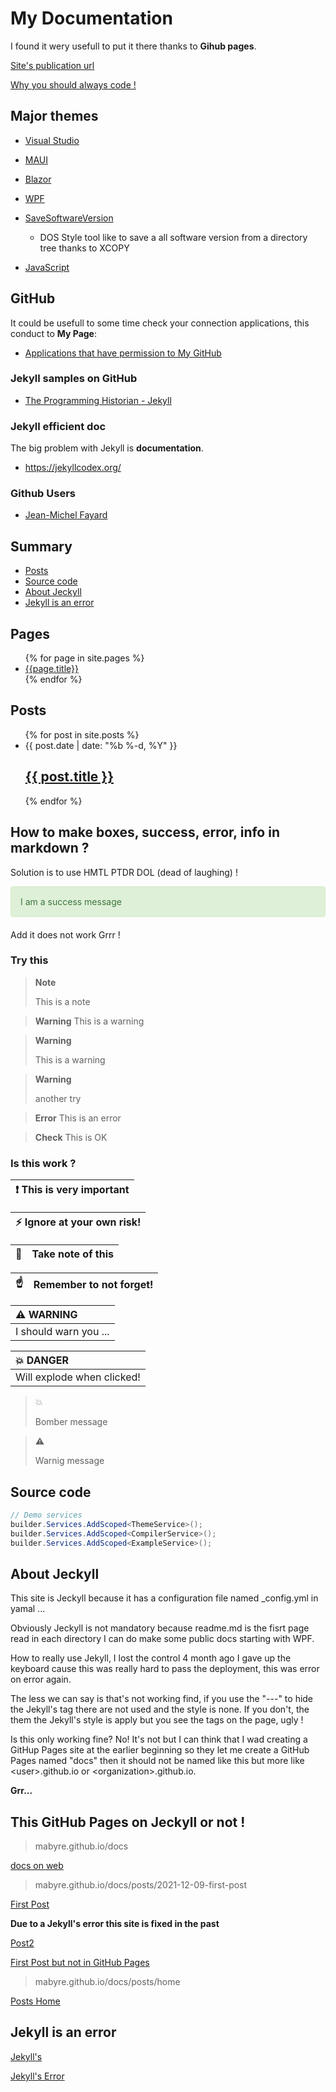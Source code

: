 # My Documentation

I found it wery usefull to put it there thanks to **Gihub pages**.

[Site's publication url](https://mabyre.github.io/docs/)

[Why you should always code !](https://www.youtube.com/@kodaps_fr)

## Major themes

- [Visual Studio](./VisualStudio)
- [MAUI](./MAUI)
- [Blazor](./Blazor)
- [WPF](./WPF)
- [SaveSoftwareVersion](./SaveSoftwareVersion)
    - DOS Style tool like to save a all software version from a directory tree thanks to XCOPY

- [JavaScript](./JavaScript)       

## GitHub

It could be usefull to some time check your connection applications, this conduct to **My Page**:

- [Applications that have permission to My GitHub](https://github.com/settings/connections/applications/879675f7c1829f6c4c2c)

### Jekyll samples on GitHub

- [The Programming Historian - Jekyll](https://github.com/programminghistorian/jekyll)

### Jekyll efficient doc

The big problem with Jekyll is **documentation**.

- https://jekyllcodex.org/

### Github Users

- [Jean-Michel Fayard](https://github.com/jmfayard)

## Summary

- [Posts](#posts)
- [Source code](#source-code)
- [About Jeckyll](#about-jeckyll)
- [Jekyll is an error](#jekyll-is-an-error)

## Pages

<ul>
  {% for page in site.pages %}
    <li>
      <a href=".{{page.url}}">{{page.title}}</a>
    </li>
  {% endfor %}
</ul>

## Posts

  <ul class="post-list">
    {% for post in site.posts %}
      <li>
        <span class="post-meta">{{ post.date | date: "%b %-d, %Y" }}</span>
        <h2>
          <a class="post-link" href="{{ post.url | prepend: site.baseurl }}">{{ post.title }}</a>
        </h2>
      </li>
    {% endfor %}
  </ul>

## How to make boxes, success, error, info in markdown ?

Solution is to use HMTL PTDR DOL (dead of laughing) !

<div style="padding: 15px; border: 1px solid transparent; border-color: transparent; margin-bottom: 20px; border-radius: 4px; color: #3c763d; background-color: #dff0d8; border-color: #d6e9c6;">
I am a success message
</div>

Add it does not work Grrr !

### Try this 

> **Note**
>
> This is a note

> **Warning**
> This is a warning

> **Warning**
>
> This is a warning

>**Warning**
>
>another try 

> **Error**
> This is an error

> **Check**
> This is OK



### Is this work ?

| :exclamation:  This is very important   |
|-----------------------------------------|


| :zap:        Ignore at your own risk!   |
|-----------------------------------------|


| :memo:        | Take note of this       |
|---------------|:------------------------|


| :point_up:    | Remember to not forget! |
|---------------|:------------------------|



| :warning: WARNING          |
|:---------------------------|
| I should warn you ...      |


| :boom: DANGER              |
|:---------------------------|
| Will explode when clicked! |

>:boom:
>
> Bomber message

>:warning:
>
>Warnig message

## Source code

```csharp
// Demo services
builder.Services.AddScoped<ThemeService>();
builder.Services.AddScoped<CompilerService>();
builder.Services.AddScoped<ExampleService>();
```

## About Jeckyll

This site is Jeckyll because it has a configuration file named _config.yml in yamal ...

Obviously Jeckyll is not mandatory because readme.md is the fisrt page read in each directory I can do make some public docs starting with WPF.

How to really use Jekyll, I lost the control 4 month ago I gave up the keyboard cause this was really hard to pass the deployment, this was error on error again.

The less we can say is that's not working find, if you use the "---" to hide the Jekyll's tag there are not used and the style is none. If you don't, the them the Jekyll's style is apply but you see the tags on the page, ugly !

Is this only working fine? No! It's not but I can think that I wad creating a GitHup Pages site at the earlier beginning so they let me create a GitHub Pages named "docs" then it should not be named like this but more like <user\>.github.io or <organization\>.github.io.

**Grr...**

## This GitHub Pages on Jeckyll or not !

> mabyre.github.io/docs

[docs on web](https://mabyre.github.io/docs)

> mabyre.github.io/docs/posts/2021-12-09-first-post

[First Post](https://mabyre.github.io/docs/posts/2021-12-09-first-post)

**Due to a Jekyll's error this site is fixed in the past**

[Post2](https://mabyre.github.io/docs/posts/2022-07-21-post2)

[First Post but not in GitHub Pages](https://github.com/mabyre/docs/blob/fe1b0c1edac821adf740c823f23428e27741b96d/posts/2021-12-09-first-post.md)

> mabyre.github.io/docs/posts/home

[Posts Home](https://mabyre.github.io/docs/posts/home)

## Jekyll is an error

[Jekyll's](https://mabyre.github.io)

[Jekyll's Error](https://mabyre.github.io/error)
